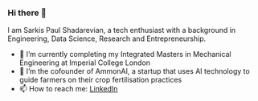 ### Hi there 👋
I am Sarkis Paul Shadarevian, a tech enthusiast with a background in Engineering, Data Science, Research and Entrepreneurship.

- 🔭 I’m currently completing my Integrated Masters in Mechanical Engineering at Imperial College London
- 🌱 I’m the cofounder of AmmonAI, a startup that uses AI technology to guide farmers on their crop fertilisation practices
- 📫 How to reach me: [LinkedIn](https://www.linkedin.com/in/sarkis-paul-shadarevian-275770a4/) 

<!--
**Sarkis-Paul/Sarkis-Paul** is a ✨ _special_ ✨ repository because its `README.md` (this file) appears on your GitHub profile.

Here are some ideas to get you started:

- 🔭 I’m currently working on ...
- 🌱 I’m currently learning ...
- 👯 I’m looking to collaborate on ...
- 🤔 I’m looking for help with ...
- 💬 Ask me about ...
- 📫 How to reach me: ...
- 😄 Pronouns: ...
- ⚡ Fun fact: ...
-->
